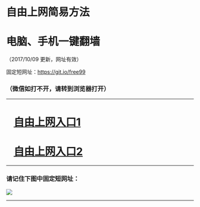 ﻿# 自由上网简易方法

# 电脑、手机一键翻墙

（2017/10/09 更新，网址有效）

固定短网址：https://git.io/free99

### （微信如打不开，请转到浏览器打开）


***





# &nbsp;&nbsp; <a href="http://ft1069816956.fwq-tz-1001.info/fwqtz01.html?t=10090011058 " target="_blank">自由上网入口1</a>
# &nbsp;&nbsp; <a href="http://ft3011119033.fwq-tz-1002.info/fwqtz02.html?t=100900119725 " target="_blank">自由上网入口2</a>
***

### 请记住下图中固定短网址：

<img src="https://s3-us-west-2.amazonaws.com/fwq-1001/yjfq-20170905okok.png" /> 


***

